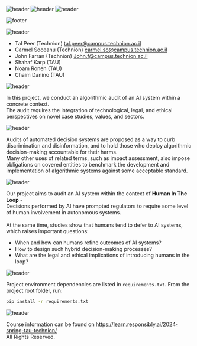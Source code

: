 ![header](https://capsule-render.vercel.app/api?type=waving&color=5B0888&height=300&section=header&text=Responsible%20AI-nl-&fontSize=65&animation=fadeIn&fontColor=F1EAFF&desc=Final%20Project&descSize=46&stroke=5B0888&strokeWidth=0)
![header](https://capsule-render.vercel.app/api?type=transparent&color=5B0888&height=65&reversal=true&textBg=True&fontSize=26&fontColor=E5CFF7&stroke=5B0888&strokeWidth=.7&text=%20Faculty%20of%20Data%20and%20Decisions%20Science%20-nl-%20&desc=%20Technion%20-%20Israel%20Institute%20of%20Technology&descSize=18&descAlignY=70&fontAlign=50&animation=fadeIn&reversal=true&textBg=True&section=header)
![header](https://capsule-render.vercel.app/api?type=transparent&color=5B0888&height=65&reversal=true&textBg=True&fontSize=26&fontColor=E5CFF7&stroke=5B0888&strokeWidth=.7&text=Faculty%20of%20Law%20-nl-%20&desc=%20Tel-Aviv%20University&descSize=18&descAlignY=70&descAlignX=50&fontAlign=50&animation=fadeIn&reversal=true&textBg=True&section=header)


![footer](https://capsule-render.vercel.app/api?type=waving&color=5B0888&height=100&section=footer&text=%20-nl-%20Spring%202024%20%20&fontSize=28&fontAlign=50&fontColor=F1EAFF&theme=holi)


![header](https://capsule-render.vercel.app/api?type=soft&color=5B0888&height=45&section=header2&text=Authors&fontSize=28&fontAlign=7&fontColor=E5CFF7&reversal=false&theme=holi)
- Tal Peer (Technion) tal.peer@campus.technion.ac.il
- Carmel Soceanu (Technion) carmel.so@campus.technion.ac.il
- John Farran (Technion) John.f@campus.technion.ac.il
- Shahaf Karp (TAU)
- Noam Ronen (TAU)
- Chaim Danino (TAU)

![header](https://capsule-render.vercel.app/api?type=soft&color=5B0888&height=45&section=header&text=Background&fontSize=28&fontAlign=10&fontColor=E5CFF7&reversal=true&theme=holi)

In this project, we conduct an algorithmic audit of an AI system within a concrete context.<br>
The audit requires the integration of technological, legal, and ethical perspectives on novel case studies, values, and sectors.<br>

![header](https://capsule-render.vercel.app/api?type=transparent&color=5B0888&height=30&section=header&text=Algorithmic%20Audits&fontSize=20&fontAlign=11.5&fontColor=E5CFF7&reversal=false&textBg=true&theme=holi)

Audits of automated decision systems are proposed as a way to curb discrimination and disinformation, and to hold those who deploy algorithmic decision-making accountable for their harms.<br>
Many other uses of related terms, such as impact assessment, also impose obligations on covered entities to benchmark the development and implementation of algorithmic systems against some acceptable standard.

![header](https://capsule-render.vercel.app/api?type=transparent&color=5B0888&height=30&section=header&text=Human%20In%20%The%20Loop&fontSize=20&fontAlign=11.5&fontColor=E5CFF7&reversal=false&textBg=true&theme=holi)

Our project aims to audit an AI system within the context of **Human In The Loop** - <br>
Decisions performed by AI have prompted regulators to require some level of human involvement in autonomous systems.<br><br>
At the same time, studies show that humans tend to defer to AI systems, which raises important questions:<br>
- When and how can humans refine outcomes of AI systems?<br>
- How to design such hybrid decision-making processes?<br>
- What are the legal and ethical implications of introducing humans in the loop? 

![header](https://capsule-render.vercel.app/api?type=soft&color=5B0888&height=45&section=header&text=Dependencies&fontSize=28&fontAlign=11.5&fontColor=E5CFF7&reversal=true&theme=holi)

Project environment dependencies are listed in `requirements.txt`.
From the project root folder, run:

```bash
pip install -r requirements.txt
```


![header](https://capsule-render.vercel.app/api?type=soft&color=5B0888&height=45&section=header&text=Acknowledgment&fontSize=28&fontAlign=14&fontColor=E5CFF7&reversal=true&theme=holi)

Course information can be found on https://learn.responsibly.ai/2024-spring-tau-technion/ <br>
All Rights Reserved.
